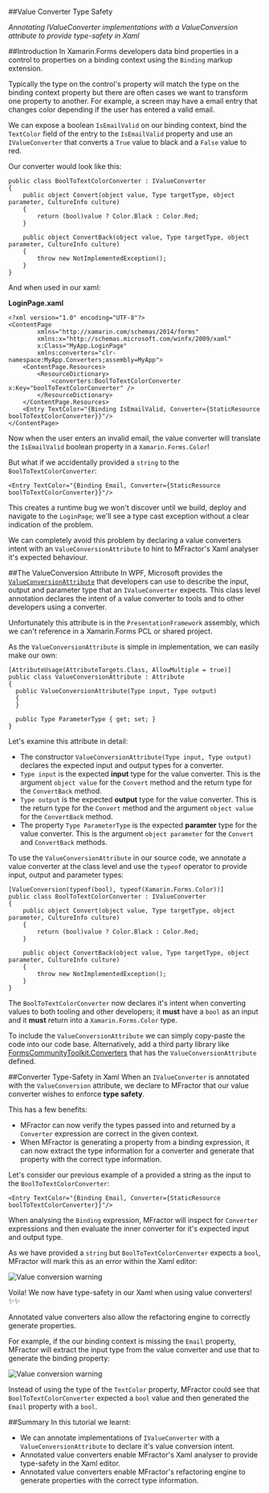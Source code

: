 ##Value Converter Type Safety

*Annotating IValueConverter implementations with a ValueConversion attribute to provide type-safety in Xaml*

##Introduction
In Xamarin.Forms developers data bind properties in a control to properties on a binding context using the `Binding` markup extension.

Typically the type on the control's property will match the type on the binding context property but there are often cases we want to transform one property to another. For example, a screen may have a email entry that changes color depending if the user has entered a valid email.

We can expose a boolean `IsEmailValid` on our binding context, bind the `TextColor` field of the entry to the `IsEmailValid` property and use an `IValueConverter` that converts a `True` value to black and a `False` value to red.

Our converter would look like this:

```
public class BoolToTextColorConverter : IValueConverter
{
    public object Convert(object value, Type targetType, object parameter, CultureInfo culture)
    {
        return (bool)value ? Color.Black : Color.Red;
    }

    public object ConvertBack(object value, Type targetType, object parameter, CultureInfo culture)
    {
        throw new NotImplementedException();
    }
}
```

And when used in our xaml:

**LoginPage.xaml**
```
<?xml version="1.0" encoding="UTF-8"?>
<ContentPage
		xmlns="http://xamarin.com/schemas/2014/forms"
		xmlns:x="http://schemas.microsoft.com/winfx/2009/xaml"
		x:Class="MyApp.LoginPage"
		xmlns:converters="clr-namespace:MyApp.Converters;assembly=MyApp">
	<ContentPage.Resources>
		<ResourceDictionary>
			<converters:BoolToTextColorConverter x:Key="boolToTextColorConverter" />
		</ResourceDictionary>
	</ContentPage.Resources>
	<Entry TextColor="{Binding IsEmailValid, Converter={StaticResource boolToTextColorConverter}}"/>
</ContentPage>
```

Now when the user enters an invalid email, the value converter will translate the `IsEmailValid` boolean property in a `Xamarin.Forms.Color`!

But what if we accidentally provided a `string` to the `BoolToTextColorConverter`:

```
<Entry TextColor="{Binding Email, Converter={StaticResource boolToTextColorConverter}}"/>
```

This creates a runtime bug we won't discover until we build, deploy and navigate to the `LoginPage`; we'll see a type cast exception without a clear indication of the problem.

We can completely avoid this problem by declaring a value converters intent with an `ValueConversionAttribute` to hint to MFractor's Xaml analyser it's expected behaviour.

##The ValueConversion Attribute
In WPF, Microsoft provides the [`ValueConversionAttribute`](https://msdn.microsoft.com/en-us/library/system.windows.data.valueconversionattribute(v=vs.110).aspx) that developers can use to describe the input, output and parameter type that an `IValueConverter` expects. This class level annotation declares the intent of a value converter to tools and to other developers using a converter.

Unfortunately this attribute is in the `PresentationFramework` assembly, which we can't reference in a Xamarin.Forms PCL or shared project.

As the `ValueConversionAttribute` is simple in implementation, we can easily make our own:

```
[AttributeUsage(AttributeTargets.Class, AllowMultiple = true)]
public class ValueConversionAttribute : Attribute
{
  public ValueConversionAttribute(Type input, Type output)
  {
  }

  public Type ParameterType { get; set; }
}
```

Let's examine this attribute in detail:

 * The constructor `ValueConversionAttribute(Type input, Type output)` declares the expected input and output types for a converter.
 * `Type input` is the expected **input** type for the value converter. This is the argument `object value` for the `Convert` method and the return type for the `ConvertBack` method.
 * `Type output` is the expected **output** type for the value converter. This is the return type for the `Convert` method and the argument `object value` for the `ConvertBack` method.
 * The property `Type ParameterType` is the expected **paramter** type for the value converter. This is the argument `object parameter` for the `Convert` and `ConvertBack` methods.

To use the `ValueConversionAttribute` in our source code, we annotate a value converter at the class level and use the `typeof` operator to provide input, output and parameter types:

```
[ValueConversion(typeof(bool), typeof(Xamarin.Forms.Color))]
public class BoolToTextColorConverter : IValueConverter
{
    public object Convert(object value, Type targetType, object parameter, CultureInfo culture)
    {
        return (bool)value ? Color.Black : Color.Red;
    }

    public object ConvertBack(object value, Type targetType, object parameter, CultureInfo culture)
    {
        throw new NotImplementedException();
    }
}
```

The `BoolToTextColorConverter` now declares it's intent when converting values to both tooling and other developers; it **must** have a `bool` as an input and it **must** return into a `Xamarin.Forms.Color` type.

To include the `ValueConversionAttribute` we can simply copy-paste the code into our code base. Alternatively, add a third party library like [FormsCommunityToolkit.Converters](https://github.com/FormsCommunityToolkit/Converters) that has the `ValueConversionAttribute` defined.

##Converter Type-Safety in Xaml
When an `IValueConverter` is annotated with the `ValueConversion` attribute, we declare to MFractor that our value converter wishes to enforce **type safety**.

This has a few benefits:

 * MFractor can now verify the types passed into and returned by a `Converter` expression are correct in the given context.
 * When MFractor is generating a property from a binding expression, it can now extract the type information for a converter and generate that property with the correct type information.

Let's consider our previous example of a provided a string as the input to the `BoolToTextColorConverter`:

```
<Entry TextColor="{Binding Email, Converter={StaticResource boolToTextColorConverter}}"/>
```

When analysing the `Binding` expression, MFractor will inspect for `Converter` expressions and then evaluate the inner converter for it's expected input and output type.

As we have provided a `string` but `BoolToTextColorConverter` expects a `bool`, MFractor will mark this as an error within the Xaml editor:

![Value conversion warning](/img/tutorials/value-converter-type-safety/value-conversion-warning.gif)

Voila! We now have type-safety in our Xaml when using value converters! ✨✨

Annotated value converters also allow the refactoring engine to correctly generate properties.

For example, if the our binding context is missing the `Email` property, MFractor will extract the input type from the value converter and use that to generate the binding property:


![Value conversion warning](/img/tutorials/value-converter-type-safety/generate-binding.png)

Instead of using the type of the `TextColor` property, MFractor could see that `BoolToTextColorConverter` expected a `bool` value and then generated the `Email` property with a `bool`.

##Summary
In this tutorial we learnt:

 * We can annotate implementations of `IValueConverter` with a `ValueConversionAttribute` to declare it's value conversion intent.
 * Annotated value converters enable MFractor's Xaml analyser to provide type-safety in the Xaml editor.
 * Annotated value converters enable MFractor's refactoring engine to generate properties with the correct type information.
